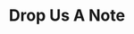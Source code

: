 ---
title: "Drop Us A Note"
description: ""
draft: false
bg_image: "images/mixingboardclosup.jpg"
---